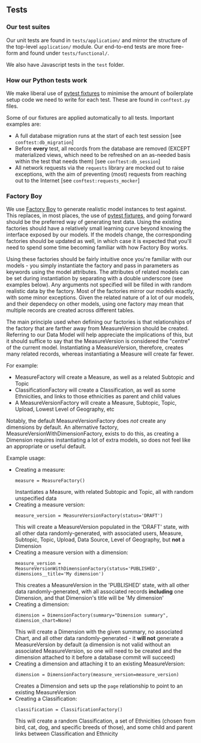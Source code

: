 ## Tests
### Our test suites

Our unit tests are found in `tests/application/` and mirror the structure of the top-level `application/` module.
Our end-to-end tests are more free-form and found under `tests/functional/`.

We also have Javascript tests in the `test` folder.

### How our Python tests work

We make liberal use of [pytest fixtures](https://docs.pytest.org/en/latest/fixture.html) to minimise the amount of
boilerplate setup code we need to write for each test. These are found in `conftest.py` files.

Some of our fixtures are applied automatically to all tests. Important examples are:

* A full database migration runs at the start of each test session
  [see `conftest:db_migration`]
* Before **every** test, all records from the database are removed (EXCEPT materialized views, which need to be
  refreshed on an as-needed basis within the test that needs them)
  [see `conftest:db_session`]
* All network requests via the `requests` library are mocked out to raise exceptions, with the aim of preventing (most)
  requests from reaching out to the Internet
  [see `conftest:requests_mocker`]

### Factory Boy
We use [Factory Boy](https://factoryboy.readthedocs.io/en/latest/introduction.html) to generate realistic model
instances to test against. This replaces, in most places, the use of [pytest fixtures](https://docs.pytest.org/en/latest/fixture.html),
and going forward should be the preferred way of generating test data. Using the existing factories should have a
relatively small learning curve beyond knowing the interface exposed by our models. If the models change, the
corresponding factories should be updated as well, in which case it is expected that you'll need to spend some time
becoming familiar with how Factory Boy works.

Using these factories should be fairly intuitive once you're familiar with our models - you simply instantiate the
factory and pass in parameters as keywords using the model attributes. The attributes of related models can be set
during instantiation by separating with a double underscore (see examples below). Any arguments not specified will be
filled in with random realistic data by the factory. Most of the factories mirror our models exactly, with some minor
exceptions. Given the related nature of a lot of our models, and their dependecy on other models, using one factory may
mean that multiple records are created across different tables.

The main principle used when defining our factories is that relationships of the factory that are farther away from
MeasureVersion should be created. Referring to our Data Model will help appreciate the implications of this, but it
should suffice to say that the MeasureVersion is considered the "centre" of the current model. Instantiating a
MeasureVersion, therefore, creates many related records, whereas instantiating a Measure will create far fewer.

For example:

* MeasureFactory will create a Measure, as well as a related Subtopic and Topic
* ClassificationFactory will create a Classification, as well as some Ethnicities, and links to those ethnicities as
  parent and child values
* A MeasureVersionFactory will create a Measure, Subtopic, Topic, Upload, Lowest Level of Geography, etc

Notably, the default MeasureVersionFactory does _not_ create any dimensions by default. An alternative factory,
MeasureVersionWithDimensionFactory, exists to do this, as creating a Dimension requires instantiating a lot of extra
models, so does not feel like an appropriate or useful default.

Example usage:

* Creating a measure:
    ```
    measure = MeasureFactory()
    ```
    Instantiates a Measure, with related Subtopic and Topic, all with random unspecified data
* Creating a measure version:
    ```
    measure_version = MeasureVersionFactory(status='DRAFT')
    ```
    This will create a MeasureVersion populated in the 'DRAFT' state, with all other data randomly-generated, with
    associated users, Measure, Subtopic, Topic, Upload, Data Source, Level of Geography, but **not** a Dimension
* Creating a measure version with a dimension:
    ```
    measure_version = MeasureVersionWithDimensionFactory(status='PUBLISHED', dimensions__title='My dimension')
    ```
    This creates a MeasureVersion in the 'PUBLISHED' state, with all other data randomly-generated, with all associated
    records **including** one Dimension, and that Dimension's title will be 'My dimension'
* Creating a dimension:
    ```
    dimension = DimensionFactory(summary="Dimension summary", dimension_chart=None)
    ```
    This will create a Dimension with the given summary, no associated Chart, and all other data randomly-generated -
    it **will not** generate a MeasureVersion by default (a dimension is not valid without an associated MeasureVersion,
    so one will need to be created and the dimension attached to it before a database commit will succeed)
* Creating a dimension and attaching it to an existing MeasureVersion:
    ```
    dimension = DimensionFactory(measure_version=measure_version)
    ```
    Creates a Dimension and sets up the `page` relationship to point to an existing MeasureVersion
* Creating a Classification:
    ```
    classification = ClassificationFactory()
    ```
    This will create a random Classification, a set of Ethnicities (chosen from bird, cat, dog, and specific breeds of
    those), and some child and parent links between Classification and Ethnicity

